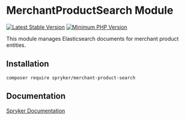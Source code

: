 # MerchantProductSearch Module
[![Latest Stable Version](https://poser.pugx.org/spryker/merchant-product-search/v/stable.svg)](https://packagist.org/packages/spryker/merchant-product-search)
[![Minimum PHP Version](https://img.shields.io/badge/php-%3E%3D%207.3-8892BF.svg)](https://php.net/)

This module manages Elasticsearch documents for merchant product entities.

## Installation

```
composer require spryker/merchant-product-search
```

## Documentation

[Spryker Documentation](https://academy.spryker.com/developing_with_spryker/module_guide/modules.html)
